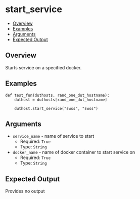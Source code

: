 # start_service

- [Overview](#overview)
- [Examples](#examples)
- [Arguments](#arguments)
- [Expected Output](#expected-output)

## Overview
Starts service on a specified docker.

## Examples
```
def test_fun(duthosts, rand_one_dut_hostname):
    duthost = duthosts[rand_one_dut_hostname]

    duthost.start_service("swss", "swss")
```

## Arguments
- `service_name` - name of service to start
    - Required: `True`
    - Type: `String`
- `docker_name` - name of docker container to start service on
    - Required: `True`
    - Type: `String`

## Expected Output
Provides no output